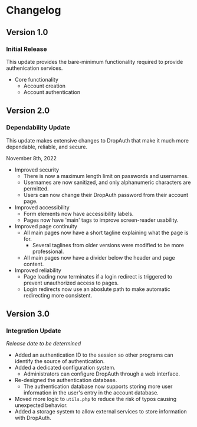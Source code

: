 # Changelog

## Version 1.0

### Initial Release

This update provides the bare-minimum functionality required to provide authenication services.

- Core functionality
    - Account creation
    - Account authentication


## Version 2.0

### Dependability Update

This update makes extensive changes to DropAuth that make it much more dependable, reliable, and secure.

November 8th, 2022

- Improved security
    - There is now a maximum length limit on passwords and usernames.
    - Usernames are now sanitized, and only alphanumeric characters are permitted.
    - Users can now change their DropAuth password from their account page.
- Improved accessibility
    - Form elements now have accessibility labels.
    - Pages now have 'main' tags to improve screen-reader usability.
- Improved page continuity
    - All main pages now have a short tagline explaining what the page is for.
        - Several taglines from older versions were modified to be more professional.
    - All main pages now have a divider below the header and page content.
- Improved reliability
    - Page loading now terminates if a login redirect is triggered to prevent unauthorized access to pages.
    - Login redirects now use an aboslute path to make automatic redirecting more consistent.


## Version 3.0

### Integration Update

*Release date to be determined*

- Added an authentication ID to the session so other programs can identify the source of authentication.
- Added a dedicated configuration system.
    - Administrators can configure DropAuth through a web interface.
- Re-designed the authentication database.
    - The authentication database now supports storing more user information in the user's entry in the account database.
- Moved more logic to `utils.php` to reduce the risk of typos causing unexpected behavior.
- Added a storage system to allow external services to store information with DropAuth.
